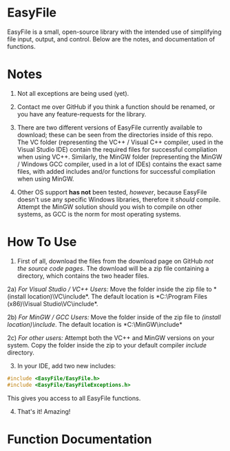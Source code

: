 # EasyFile
EasyFile is a small, open-source library with the intended use of simplifying file input, output, and control. Below are the notes, and documentation of functions.

# Notes
1) Not all exceptions are being used (yet).

2) Contact me over GitHub if you think a function should be renamed, or you have any feature-requests for the library.

3) There are two different versions of EasyFile currently available to download; these can be seen from the directories 
inside of this repo. The VC folder (representing the VC++ / Visual C++ compiler, used in the Visual Studio IDE) contain 
the required files for successful compliation when using VC++. Similarly, the MinGW folder (representing the MinGW / Windows GCC compiler, used in a lot of IDEs) contains the exact same files, with added includes and/or functions for successful compliation when using MinGW.

4) Other OS support **has not** been tested, *however*, because EasyFile doesn't use any specific Windows libraries, therefore it *should* compile. Attempt the MinGW solution should you wish to compile on other systems, as GCC is the norm for most operating systems.

# How To Use
1) First of all, download the files from the download page on GitHub *not the source code pages*. The download will be a zip file containing a directory, which contains the two header files.

2a) *For Visual Studio / VC++ Users:* Move the folder inside the zip file to *(install location)\VC\include\*. The default location is *C:\Program Files (x86)\Visual Studio\VC\include\*.

2b) *For MinGW / GCC Users:* Move the folder inside of the zip file to *(install location)\include*. The default location is *C:\MinGW\include\*

2c) *For other users:* Attempt both the VC++ and MinGW versions on your system. Copy the folder inside the zip to your default compiler *include* directory.

3) In your IDE, add two new includes:
```c++
#include <EasyFile/EasyFile.h>
#include <EasyFile/EasyFileExceptions.h>
```
This gives you access to all EasyFile functions.

4) That's it! Amazing!

# Function Documentation
